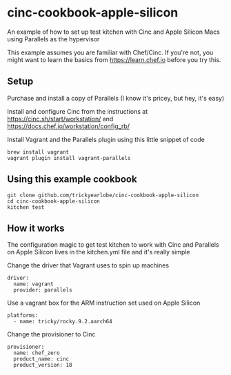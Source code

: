 # cinc-cookbook-apple-silicon

An example of how to set up test kitchen with Cinc and Apple Silicon Macs using Parallels as the hypervisor

This example assumes you are familiar with Chef/Cinc. If you're not, you might want to learn the basics from https://learn.chef.io before you try this.

## Setup

Purchase and install a copy of Parallels (I know it's pricey, but hey, it's easy)

Install and configure Cinc from the instructions at https://cinc.sh/start/workstation/ and https://docs.chef.io/workstation/config_rb/

Install Vagrant and the Parallels plugin using this little snippet of code

```
brew install vagrant
vagrant plugin install vagrant-parallels
```

## Using this example cookbook

```
git clone github.com/trickyearlobe/cinc-cookbook-apple-silicon
cd cinc-cookbook-apple-silicon
kitchen test
```

## How it works

The configuration magic to get test kitchen to work with Cinc and Parallels on Apple Silicon lives in the kitchen.yml file and it's really simple

Change the driver that Vagrant uses to spin up machines

```
driver:
  name: vagrant
  provider: parallels
```

Use a vagrant box for the ARM instruction set used on Apple Silicon

```
platforms:
  - name: tricky/rocky.9.2.aarch64
```

Change the provisioner to Cinc

```
provisioner:
  name: chef_zero
  product_name: cinc
  product_version: 18
```
